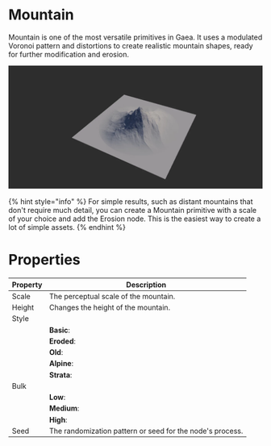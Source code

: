 # Mountain



Mountain is one of the most versatile primitives in Gaea. It uses a modulated Voronoi pattern and distortions to create realistic mountain shapes, ready for further modification and erosion.

![](/images/ref/Mountain/Mountain.webp)

{% hint style="info" %}
For simple results, such as distant mountains that don't require much detail, you can create a Mountain primitive with a scale of your choice and add the Erosion node. This is the easiest way to create a lot of simple assets.
{% endhint %}



# Properties


| Property | Description| 
| -------- | -----------|
| Scale | The perceptual scale of the mountain. |
| Height | Changes the height of the mountain. |
| Style |  |
| | **Basic**: <desc> |
| | **Eroded**: <desc> |
| | **Old**: <desc> |
| | **Alpine**: <desc> |
| | **Strata**: <desc> |
| Bulk |  |
| | **Low**: <desc> |
| | **Medium**: <desc> |
| | **High**: <desc> |
| Seed | The randomization pattern or seed for the node's process. |






